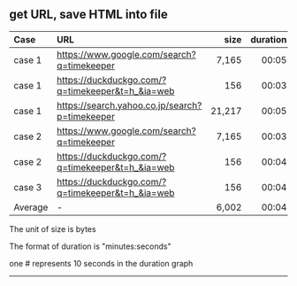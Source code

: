 ## get URL, save HTML into file

|Case|URL|size|duration|graph|
|:----|:----|----:|----:|:----|
|case 1|https://www.google.com/search?q=timekeeper|7,165|00:05|`#`|
|case 1|https://duckduckgo.com/?q=timekeeper&t=h_&ia=web|156|00:03|`#`|
|case 1|https://search.yahoo.co.jp/search?p=timekeeper|21,217|00:05|`#`|
|case 2|https://www.google.com/search?q=timekeeper|7,165|00:03|`#`|
|case 2|https://duckduckgo.com/?q=timekeeper&t=h_&ia=web|156|00:04|`#`|
|case 3|https://duckduckgo.com/?q=timekeeper&t=h_&ia=web|156|00:04|`#`|
|Average|-|6,002|00:04| |

The unit of size is bytes

The format of duration is "minutes:seconds"

one # represents 10 seconds in the duration graph

----

